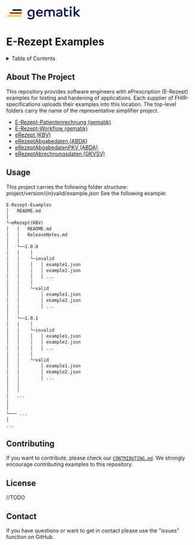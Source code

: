 <img width="200" height="37" src="images/Gematik_Logo_Flag.png"/> <br/>

# E-Rezept Examples

<details>
  <summary>Table of Contents</summary>
  <ol>
    <li>
      <a href="#about-the-project">About The Project</a>
    </li>
    <li>
      <a href="#getting-started">Getting Started</a>
      <ul>
        <li><a href="#prerequisites">Prerequisites</a></li>
        <li><a href="#installation">Installation</a></li>
      </ul>
    </li>
    <li><a href="#usage">Usage</a></li>
    <li><a href="#contributing">Contributing</a></li>
    <li><a href="#license">License</a></li>
    <li><a href="#contact">Contact</a></li>
  </ol>
</details>

## About The Project

This repository provides software engineers with ePrescription (E-Rezept) examples for testing and hardening of applications. Each supplier of FHIR-specifications uploads their examples into this location. The top-level folders carry the name of the representative simplifier project.

* [E-Rezept-Patientenrechnung (gematik)](https://simplifier.net/erezept-patientenrechnung)
* [E-Rezept-Workflow (gematik)](https://simplifier.net/erezept-workflow)
* [eRezept (KBV)](https://simplifier.net/eRezept)
* [eRezeptAbgabedaten (ABDA)](https://simplifier.net/erezeptabgabedaten)
* [eRezeptAbgabedatenPKV (ABDA)](https://simplifier.net/erezeptabgabedatenpkv)
* [eRezeptAbrechnungsdaten (GKVSV)](https://simplifier.net/eRezeptAbrechnungsdaten)

## Usage

This project carries the following folder structure: project/version/(in)valid/example.json
See the following example:

``` http
E-Rezept-Examples
│   README.md
│
└─eRezept(KBV)
│   │   README.md
│   │   ReleaseNotes.md
│   │
│   └──1.0.0
│   │    │
│   │    └─invalid
│   │    │   │ example1.json
│   │    │   │ example2.json
│   │    │   │ ...
│   │    │
│   │    └─valid
│   │        │ example1.json
│   │        │ example2.json
│   │        │ ...
│   │
│   └──1.0.1
│   │    │
│   │    └─invalid
│   │    │   │ example1.json
│   │    │   │ example2.json
│   │    │   │ ...
│   │    │
│   │    └─valid
│   │        │ example1.json
│   │        │ example2.json
│   │        │ ...
│   │
│   │
│   ...
│
│
└─── ...
│
...
```

## Contributing

If you want to contribute, please check our [`CONTRIBUTING.md`](CONTRIBUTING.md).
We strongly encourage contributing examples to this repository.


## License
<!-- Refer to Guideline 'License' -->
//TODO

## Contact
If you have questions or want to get in contact please use the "issues" function on GitHub.